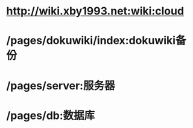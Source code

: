 # http://wiki.xby1993.net:wiki:cloud
# /pages/dokuwiki/index:dokuwiki备份
# /pages/server:服务器
# /pages/db:数据库
